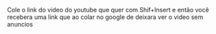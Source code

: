 Cole o link do video do youtube que quer com Shif+Insert e então você recebera uma link que ao colar no google de deixara ver o video sem anuncios
